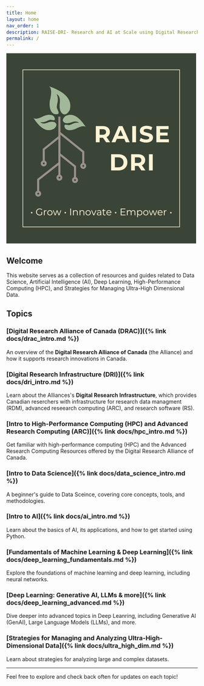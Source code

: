 ```yaml
---
title: Home
layout: home
nav_order: 1
description: RAISE-DRI- Research and AI at Scale using Digital Research Infrastructure Resources 
permalink: /
---
```


![RAISE-DRI logo](assets/images/RAISE-DRI_logo_full.png)

## Welcome

This website serves as a collection of resources and guides related to Data Science, Artificial Intelligence (AI), Deep Learning, High-Performance Computing (HPC), and Strategies for Managing Ultra-High Dimensional Data.  

## Topics 

### [Digital Research Alliance of Canada (DRAC)]({% link docs/drac_intro.md %})
An overview of the **Digital Research Alliance of Canada** (the Alliance) and how it supports research innovations in Canada. 

### [Digital Research Infrastructure (DRI)]({% link docs/dri_intro.md %})
Learn about the Alliances's **Digital Research Infrastructure**, which provides Canadian reserchers with infrastructure for research data managment (RDM), advanced reseearch computing (ARC), and research software (RS). 

### [Intro to High-Performance Computing (HPC) and Advanced Research Computing (ARC)]({% link docs/hpc_intro.md %})
Get familiar with high-performance computing (HPC) and the Advanced Research Computing Resources offered by the Digital Research Alliance of Canada. 

### [Intro to Data Science]({% link docs/data_science_intro.md %})
A beginner's guide to Data Sceince, covering core concepts, tools, and methodologies. 

### [Intro to AI]({% link docs/ai_intro.md %})
Learn about the basics of AI, its applications, and how to get started using Python. 

### [Fundamentals of Machine Learning & Deep Learning]({% link docs/deep_learning_fundamentals.md %})
Explore the foundations of machine learning and deep learning, including neural networks. 

### [Deep Learning: Generative AI, LLMs & more]({% link docs/deep_learning_advanced.md %})
Dive deeper into advanced topics in Deep Leanring, including Generative AI (GenAI), Large Language Models (LLMs), and more.   

### [Strategies for Managing and Analyzing Ultra-High-Dimensional Data]({% link docs/ultra_high_dim.md %})
Learn about strategies for analyzing large and complex datasets. 

---

Feel free to explore and check back often for updates on each topic! 

